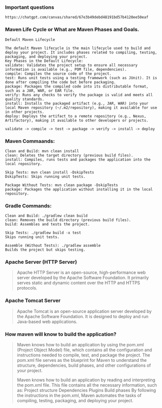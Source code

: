 ### Important questions
```
https://chatgpt.com/canvas/shared/67e3b49debd48191bd57b4120ee50eaf
```

### Maven Life Cycle or What are Maven Phases and Goals.
```
Default Maven Lifecycle 

The default Maven lifecycle is the main lifecycle used to build and deploy your project. It includes phases related to compiling, testing, packaging, and deploying your project.
Key Phases in the Default Lifecycle:
validate: Validates the project setup to ensure all necessary information is available (e.g., POM file, dependencies).
compile: Compiles the source code of the project.
test: Runs unit tests using a testing framework (such as JUnit). It is done after compiling the code but before packaging.
package: Packages the compiled code into its distributable format, such as a JAR, WAR, or EAR file.
verify: Runs any checks to verify the package is valid and meets all quality standards.
install: Installs the packaged artifact (e.g., JAR, WAR) into your local Maven repository (~/.m2/repository), making it available for use in other projects.
deploy: Deploys the artifact to a remote repository (e.g., Nexus, Artifactory), making it available to other developers or projects.

validate -> compile -> test -> package -> verify -> install -> deploy
```

### Maven Commaands:
```
Clean and Build: mvn clean install
clean: Deletes the target directory (previous build files).
install: Compiles, runs tests and packages the application into the local repository.

Skip Tests: mvn clean install -DskipTests
DskipTests: Skips running unit tests.

Package Without Tests: mvn clean package -DskipTests
package: Packages the application without installing it in the local repository.
```

### Gradle Commands:
```
Clean and Build: ./gradlew clean build
clean: Removes the build directory (previous build files).
build: Assembles and tests the project.

Skip Tests: ./gradlew build -x test
Skips running unit tests.

Assemble (Without Tests): ./gradlew assemble
Builds the project but skips testing.
```

### Apache Server (HTTP Server)
>Apache HTTP Server is an open-source, high-performance web server developed by the Apache Software Foundation. It primarily serves static and dynamic content over the HTTP and HTTPS protocols.

### Apache Tomcat Server
>Apache Tomcat is an open-source application server developed by the Apache Software Foundation. It is designed to deploy and run Java-based web applications.

### How maven will know to build the application?
>Maven knows how to build an application by using the pom.xml (Project Object Model) file, which contains all the configuration and instructions needed to compile, test, and package the project. The pom.xml file serves as the blueprint for Maven to understand the structure, dependencies, build phases, and other configurations of your project.
>
>Maven knows how to build an application by reading and interpreting the pom.xml file. This file contains all the necessary information, such as:
>   Project structure
>   Dependencies
>   Plugins
>   Build phases
>By following the instructions in the pom.xml, Maven automates the tasks of compiling, testing, packaging, and deploying your project.